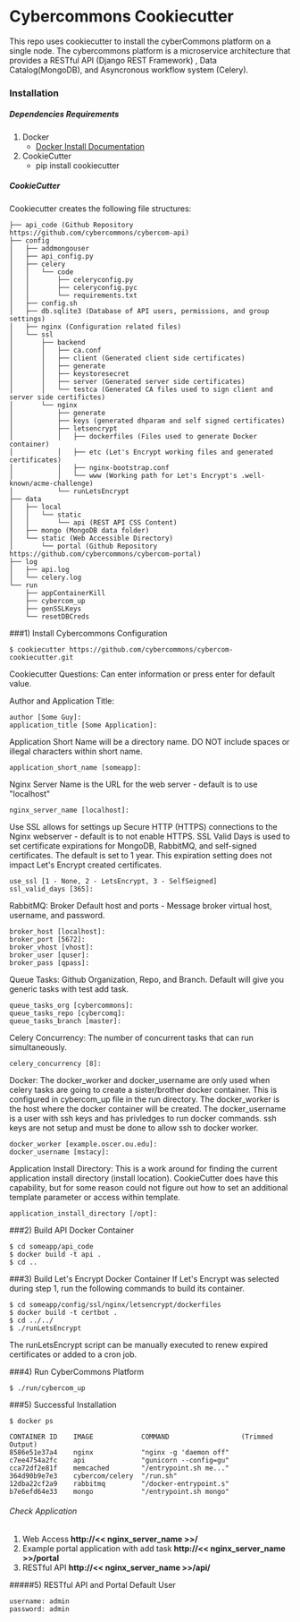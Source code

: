 Cybercommons Cookiecutter
========================

This repo uses cookiecutter to install the cyberCommons platform on a single node. The cybercommons platform is a microservice architecture that provides a RESTful API (Django REST Framework) , Data Catalog(MongoDB), and Asyncronous workflow system (Celery).

### Installation

##### Dependencies Requirements

1. Docker
    * [Docker Install Documentation](https://docs.docker.com/engine/installation/)
2. CookieCutter
    * pip install cookiecutter

##### CookieCutter
Cookiecutter creates the following file structures:

```
├── api_code (Github Repository https://github.com/cybercommons/cybercom-api)
├── config
│   ├── addmongouser
│   ├── api_config.py
│   ├── celery
│   │   └── code
│   │       ├── celeryconfig.py
│   │       ├── celeryconfig.pyc
│   │       └── requirements.txt
│   ├── config.sh
│   ├── db.sqlite3 (Database of API users, permissions, and group settings)
│   ├── nginx (Configuration related files)
│   └── ssl
│       ├── backend
│       │   ├── ca.conf
│       │   ├── client (Generated client side certificates)
│       │   ├── generate
│       │   ├── keystoresecret
│       │   ├── server (Generated server side certificates)
│       │   └── testca (Generated CA files used to sign client and server side certifictes)
│       └── nginx
│           ├── generate
│           ├── keys (generated dhparam and self signed certificates)
│           ├── letsencrypt
│           │   ├── dockerfiles (Files used to generate Docker container)
│           │   ├── etc (Let's Encrypt working files and generated certificates)
│           │   ├── nginx-bootstrap.conf
│           │   └── www (Working path for Let's Encrypt's .well-known/acme-challenge)
│           └── runLetsEncrypt
├── data
│   ├── local
│   │   └── static
│   │       └── api (REST API CSS Content)
│   ├── mongo (MongoDB data folder)
│   └── static (Web Accessible Directory)
│       └── portal (Github Repository https://github.com/cybercommons/cybercom-portal)
├── log
│   ├── api.log
│   └── celery.log
└── run
    ├── appContainerKill
    ├── cybercom_up
    ├── genSSLKeys
    └── resetDBCreds
```
###1) Install Cybercommons Configuration 

	$ cookiecutter https://github.com/cybercommons/cybercom-cookiecutter.git
 

Cookiecutter Questions: Can enter information or press enter for default value.

Author and Application Title: 

	author [Some Guy]: 
	application_title [Some Application]:

Application Short Name will be a directory name. DO NOT include spaces or illegal characters within short name.


	application_short_name [someapp]: 

	
Nginx Server Name is the URL for the web server - default is to use "localhost"

	nginx_server_name [localhost]:	

Use SSL allows for settings up Secure HTTP (HTTPS) connections to the Nginx webserver - default is to not enable HTTPS. SSL Valid Days is used to set certificate expirations for MongoDB, RabbitMQ, and self-signed certificates. The default is set to 1 year. This expiration setting does not impact Let's Encrypt created certificates.

	use_ssl [1 - None, 2 - LetsEncrypt, 3 - SelfSeigned]
	ssl_valid_days [365]:
	
RabbitMQ: Broker Default host and ports - Message broker virtual host, username, and password.
	
	broker_host [localhost]:
	broker_port [5672]:
	broker_vhost [vhost]:
	broker_user [quser]:
	broker_pass [qpass]:

Queue Tasks: Github Organization, Repo, and Branch. Default will give you generic tasks with test add task.

	queue_tasks_org [cybercommons]:
	queue_tasks_repo [cybercomq]:
	queue_tasks_branch [master]:
	
Celery Concurrency: The number of concurrent tasks that can run simultaneously.  

	celery_concurrency [8]:

Docker: The docker_worker and docker_username are only used when celery tasks are going to create a sister/brother docker container. This is configured in cybercom_up file in the run directory. The docker_worker is the host where the docker container will be created. The docker_username is a user with ssh keys and has privledges to run docker commands. ssh keys are not setup and must be done to allow ssh to docker worker.
	
	docker_worker [example.oscer.ou.edu]:
	docker_username [mstacy]:

Application Install Directory: This is a work around for finding the current application install directory (install location). CookieCutter does have this capability, but for some reason could not figure out how to set an additional template parameter or access within template.

	application_install_directory [/opt]:
	

###2) Build API Docker Container

	$ cd someapp/api_code
	$ docker build -t api .
	$ cd ..
	 
###3) Build Let's Encrypt Docker Container
If Let's Encrypt was selected during step 1, run the following commands to build its container.

    $ cd someapp/config/ssl/nginx/letsencrypt/dockerfiles
    $ docker build -t certbot .
    $ cd ../../
    $ ./runLetsEncrypt
        
The runLetsEncrypt script can be manually executed to renew expired certificates or added to a cron job.

###4) Run CyberCommons Platform

	$ ./run/cybercom_up
	
###5) Successful Installation 

	$ docker ps
	
	CONTAINER ID    IMAGE            COMMAND                  (Trimmed Output)                                                           
	8586e51e37a4    nginx            "nginx -g 'daemon off"                                                
	c7ee4754a2fc    api              "gunicorn --config=gu"
	cca72df2e81f    memcached        "/entrypoint.sh me..."   
	364d90b9e7e3    cybercom/celery  "/run.sh" 
	12dba22cf2a9    rabbitmq         "/docker-entrypoint.s"
	b7e6efd64e33    mongo            "/entrypoint.sh mongo"  	

###### Check Application
1. Web Access __http://<< nginx_server_name >>/__
2. Example portal application with add task  __http://<< nginx_server_name >>/portal__
3. RESTful API  __http://<< nginx_server_name >>/api/__


#####5) RESTful API and Portal Default User

	username: admin
	password: admin
	

